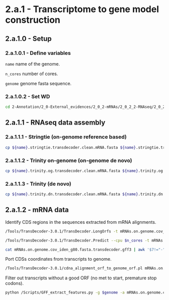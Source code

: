 2.a.1 - Transcriptome to gene model construction
================================================

## 2.a.1.0 - Setup

### 2.a.1.0.1 - Define variables

`name` name of the genome.

`n_cores` number of cores.

`genome` genome fasta sequence.

### 2.a.1.0.2 - Set WD

```bash
cd 2-Annotation/2_0-External_evidences/2_0_2-mRNAs/2_0_2_2-RNAseq/2_0_2_2_2-RNAseq_assembly
```

2.a.1.1 - RNAseq data assembly
------------------------------

### 2.a.1.1.1 - Stringtie (on-genome reference based)

``` bash
cp ${name}.stringtie.transdecoder.clean.mRNA.fasta ${name}.stringtie.transdecoder.clean.prot.fasta ${name}.stringtie.transdecoder.clean.CDS.fasta ${name}.stringtie.transdecoder.clean.gff3 ../../../2_1-Training/2_1_1-Training_set/ 
```

### 2.a.1.1.2 - Trinity on-genome (on-genome de novo)

``` bash
cp ${name}.trinity.og.transdecoder.clean.mRNA.fasta ${name}.trinity.og.transdecoder.clean.prot.fasta ${name}.trinity.og.transdecoder.clean.CDS.fasta ${name}.trinity.og.transdecoder.clean.gff3 ../../../2_1-Training/2_1_1-Training_set/ 
```

### 2.a.1.1.3 - Trinity (de novo)

``` bash
cp ${name}.trinity.dn.transdecoder.clean.mRNA.fasta ${name}.trinity.dn.transdecoder.clean.prot.fasta ${name}.trinity.dn.transdecoder.clean.CDS.fasta ${name}.trinity.dn.transdecoder.clean.gff3 ../../../2_1-Training/2_1_1-Training_set/ 
```

2.a.1.2 - mRNA data
-------------------

Identify CDS regions in the sequences extracted from mRNA alignments.

```bash
/Tools/TransDecoder-3.0.1/TransDecoder.LongOrfs -t mRNAs.on.genome.cov_iden_g80.fasta

/Tools/TransDecoder-3.0.1/TransDecoder.Predict --cpu $n_cores -t mRNAs.on.genome.cov_iden_g80.fasta

cat mRNAs.on.genome.cov_iden_g80.fasta.transdecoder.gff3 | awk '$7!="-"' >mRNAs.on.genome.cov_iden_g80.fasta.transdecoder.no_minus.gff3
```

Port CDSs coordinates from transcripts to genome.

```bash
/Tools/TransDecoder-3.0.1/cdna_alignment_orf_to_genome_orf.pl mRNAs.on.genome.cov_iden_g80.fasta.transdecoder.no_minus.gff3 mRNAs.on.genome.cov_iden_g80.alignment.gff3 mRNAs.on.genome.cov_iden_g80.fasta > mRNAs.on.genome.cov_iden_g80.transdecoder.gff3
```

Filter out transcripts without a good ORF (no met to start, premature stop codons).

```bash
python /Scripts/GFF_extract_features.py -g $genome -a mRNAs.on.genome.cov_iden_g80.transdecoder.gff3 -p mRNAs.on.genome.cov_iden_g80.transdecoder.clean 2> mRNAs.on.genome.cov_iden_g80.transdecoder.clean.log
```

